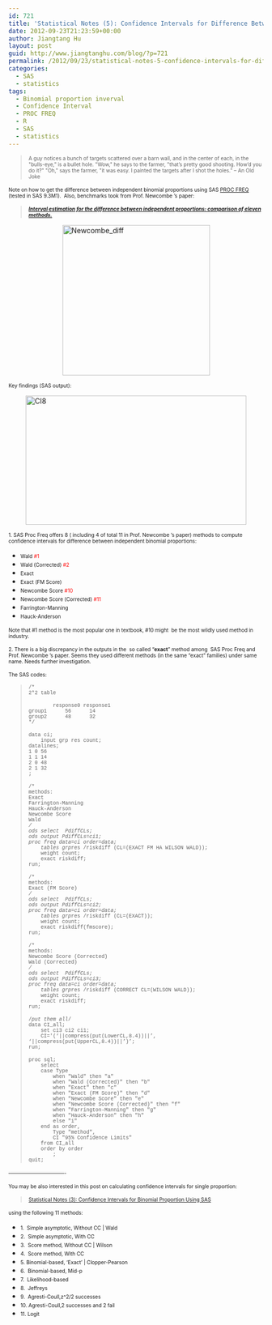 ```yaml
---
id: 721
title: 'Statistical Notes (5): Confidence Intervals for Difference Between Independent Binomial Proportions Using SAS'
date: 2012-09-23T21:23:59+00:00
author: Jiangtang Hu
layout: post
guid: http://www.jiangtanghu.com/blog/?p=721
permalink: /2012/09/23/statistical-notes-5-confidence-intervals-for-difference-between-independent-binomial-proportions-using-sas/
categories:
  - SAS
  - statistics
tags:
  - Binomial proportion inverval
  - Confidence Interval
  - PROC FREQ
  - R
  - SAS
  - statistics
---
```

> <font size="1">A guy notices a bunch of targets scattered over a barn wall, and in the center of each, in the "bulls-eye," is a bullet hole. "Wow," he says to the farmer, "that&#8217;s pretty good shooting. How&#8217;d you do it?" "Oh," says the farmer, "it was easy. I painted the targets after I shot the holes." – An Old Joke</font>

<font size="1">Note on how to get the difference between independent binomial proportions using SAS </font><a href="http://support.sas.com/documentation/cdl/en/statug/65328/HTML/default/viewer.htm#statug_freq_toc.htm" target="_blank"><font size="1">PROC FREQ</font></a> <font size="1">(tested in SAS 9.3M1).&#160; Also, benchmarks took from Prof. Newcombe ’s paper:</font>

> <cite><a href="http://www.ncbi.nlm.nih.gov/entrez/query.fcgi?cmd=Retrieve&db=pubmed&dopt=Abstract&list_uids=9595617&query_hl=1"><strong><font size="1">Interval estimation for the difference between independent proportions: comparison of eleven methods.</font></strong></a><font size="1"> </font></cite>

[<img style="background-image: none; border-bottom: 0px; border-left: 0px; margin: 3px auto 5px; padding-left: 0px; padding-right: 0px; display: block; float: none; border-top: 0px; border-right: 0px; padding-top: 0px" title="Newcombe_diff" border="0" alt="Newcombe_diff" src="http://www.jiangtanghu.com/blog/wp-content/uploads/2013/08/Newcombe_diff_thumb4.png" width="291" height="297" />](http://www.jiangtanghu.com/blog/wp-content/uploads/2013/08/Newcombe_diff4.png)

<font size="1">Key findings (SAS output):</font>

[<img style="background-image: none; border-right-width: 0px; margin: 3px auto 5px; padding-left: 0px; padding-right: 0px; display: block; float: none; border-top-width: 0px; border-bottom-width: 0px; border-left-width: 0px; padding-top: 0px" title="CI8" border="0" alt="CI8" src="http://www.jiangtanghu.com/blog/wp-content/uploads/2012/09/CI8_thumb.png" width="436" height="255" />](http://www.jiangtanghu.com/blog/wp-content/uploads/2012/09/CI8.png)

<font size="1">1. SAS Proc Freq offers 8 ( including 4 of total 11 in Prof. Newcombe ’s paper) methods to compute confidence intervals for difference between independent binomial proportions:</font>

  * <font size="1">Wald <font color="#ff0000">#1</font></font> 
  * <font size="1">Wald (Corrected) <font color="#ff0000">#2</font></font> 
  * <font size="1">Exact</font> 
  * <font size="1">Exact (FM Score)</font> 
  * <font size="1">Newcombe Score <font color="#ff0000">#10</font></font> 
  * <font size="1">Newcombe Score (Corrected) <font color="#ff0000">#11</font></font> 
  * <font size="1">Farrington-Manning</font> 
  * <font size="1">Hauck-Anderson</font> 

<font size="1">Note that #1 method is the most popular one in textbook, #10 might&#160; be the most wildly used method in industry.</font>

<font size="1">2. There is a big discrepancy in the outputs in the&#160; so called “<strong>exact</strong>” method among&#160; SAS Proc Freq and Prof. Newcombe ’s paper. Seems they used different methods (in the same “exact” families) under same name. Needs further investigation.</font>

<font size="1">The SAS codes:</font>

> <font size="1" face="Courier New">/* <br />2*2 table </font>
> 
> <font size="1" face="Courier New">&#160;&#160;&#160;&#160;&#160;&#160;&#160; response0 response1 <br />group1&#160;&#160;&#160;&#160;&#160; 56&#160;&#160;&#160;&#160;&#160; 14 <br />group2&#160;&#160;&#160;&#160;&#160; 48&#160;&#160;&#160;&#160;&#160; 32 <br />*/</font>
> 
> <font size="1" face="Courier New">data ci; <br />&#160;&#160;&#160; input grp res count; <br />datalines; <br />1 0 56 <br />1 1 14 <br />2 0 48 <br />2 1 32 <br />;</font>
> 
> <font size="1" face="Courier New">/* <br />methods: <br />Exact <br />Farrington-Manning <br />Hauck-Anderson <br />Newcombe Score <br />Wald <br />*/ <br />ods select&#160; PdiffCLs; <br />ods output PdiffCLs=ci1; <br />proc freq data=ci order=data; <br />&#160;&#160;&#160; tables grp*res /riskdiff (CL=(EXACT FM HA WILSON WALD)); <br />&#160;&#160;&#160; weight count; <br />&#160;&#160;&#160; exact riskdiff; <br />run;</font>
> 
> <font size="1" face="Courier New">/* <br />methods: <br />Exact (FM Score) <br />*/ <br />ods select&#160; PdiffCLs; <br />ods output PdiffCLs=ci2; <br />proc freq data=ci order=data; <br />&#160;&#160;&#160; tables grp*res /riskdiff (CL=(EXACT)); <br />&#160;&#160;&#160; weight count; <br />&#160;&#160;&#160; exact riskdiff(fmscore); <br />run;</font>
> 
> <font size="1" face="Courier New">/* <br />methods: <br />Newcombe Score (Corrected) <br />Wald (Corrected) <br />*/ <br />ods select&#160; PdiffCLs; <br />ods output PdiffCLs=ci3; <br />proc freq data=ci order=data; <br />&#160;&#160;&#160; tables grp*res /riskdiff (CORRECT CL=(WILSON WALD)); <br />&#160;&#160;&#160; weight count; <br />&#160;&#160;&#160; exact riskdiff; <br />run; </font>
> 
> <font size="1" face="Courier New">/*put them all*/ <br />data CI_all; <br />&#160;&#160;&#160; set ci3 ci2 ci1; <br />&#160;&#160;&#160; CI='(&#8216;||compress(put(LowerCL,8.4))||&#8217;, &#8216;||compress(put(UpperCL,8.4))||&#8217;)&#8217;; <br />run;</font>
> 
> <font size="1" face="Courier New">proc sql; <br />&#160;&#160;&#160; select <br />&#160;&#160;&#160; case Type <br />&#160;&#160;&#160;&#160;&#160;&#160;&#160; when "Wald" then "a" <br />&#160;&#160;&#160;&#160;&#160;&#160;&#160; when "Wald (Corrected)" then "b" <br />&#160;&#160;&#160;&#160;&#160;&#160;&#160; when "Exact" then "c" <br />&#160;&#160;&#160;&#160;&#160;&#160;&#160; when "Exact (FM Score)" then "d" <br />&#160;&#160;&#160;&#160;&#160;&#160;&#160; when "Newcombe Score" then "e" <br />&#160;&#160;&#160;&#160;&#160;&#160;&#160; when "Newcombe Score (Corrected)" then "f" <br />&#160;&#160;&#160;&#160;&#160;&#160;&#160; when "Farrington-Manning" then "g" <br />&#160;&#160;&#160;&#160;&#160;&#160;&#160; when "Hauck-Anderson" then "h" <br />&#160;&#160;&#160;&#160;&#160;&#160;&#160; else "i" <br />&#160;&#160;&#160; end as order, <br />&#160;&#160;&#160;&#160;&#160;&#160;&#160; Type "method", <br />&#160;&#160;&#160;&#160;&#160;&#160;&#160; CI "95% Confidence Limits" <br />&#160;&#160;&#160; from CI_all <br />&#160;&#160;&#160; order by order <br />&#160;&#160;&#160;&#160;&#160;&#160;&#160; ; <br />quit;</font>
> 
> <font size="1"></font>

<font size="1">&#8212;&#8212;&#8212;&#8212;&#8212;&#8212;&#8212;&#8212;&#8212;&#8212;&#8212;-</font>

<font size="1">You may be also interested in this post on calculating confidence intervals for single proportion: </font>

> [<font size="1">Statistical Notes (3): Confidence Intervals for Binomial Proportion Using SAS</font>](http://www.jiangtanghu.com/blog/2012/09/15/confidence-intervals-binomial-proportion/) <font size="1"></font>

<font size="1">using the following 11 methods:</font>

  * <font size="1">1.&#160; Simple asymptotic, Without CC | Wald</font> 
  * <font size="1">2.&#160; Simple asymptotic, With CC&#160;&#160;&#160;&#160;&#160;&#160; </font>
  * <font size="1">3.&#160; Score method, Without CC | Wilson&#160;&#160;&#160;&#160;&#160;&#160;&#160; </font>
  * <font size="1">4.&#160; Score method, With CC&#160;&#160;&#160;&#160; </font>
  * <font size="1">5. Binomial-based, &#8216;Exact&#8217; | Clopper-Pearson&#160;&#160;&#160;&#160;&#160;&#160;&#160;&#160;&#160;&#160;&#160;&#160;&#160;&#160; </font>
  * <font size="1">6.&#160; Binomial-based, Mid-p&#160;&#160;&#160;&#160;&#160;&#160; </font>
  * <font size="1">7.&#160; Likelihood-based&#160;&#160;&#160;&#160;&#160;&#160;&#160;&#160;&#160;&#160;&#160;&#160; </font>
  * <font size="1">8.&#160; Jeffreys&#160;&#160;&#160;&#160; </font>
  * <font size="1">9.&#160; Agresti-Coull,z^2/2 successes&#160;&#160;&#160;&#160;&#160;&#160;&#160;&#160;&#160;&#160; </font>
  * <font size="1">10. Agresti-Coull,2 successes and 2 fail&#160;&#160;&#160;&#160;&#160;&#160;&#160;&#160;&#160;&#160;&#160; </font>
  * <font size="1">11. Logit&#160;&#160;&#160;&#160;&#160;&#160;&#160;&#160;&#160;&#160;&#160;&#160;&#160;&#160;&#160;&#160;&#160;&#160;&#160;&#160;&#160;&#160;&#160;&#160;&#160;&#160;&#160;&#160;&#160;&#160;&#160;&#160;&#160;&#160;&#160;&#160;&#160;&#160;&#160;&#160;&#160;&#160;&#160;&#160;&#160;&#160;&#160; </font>